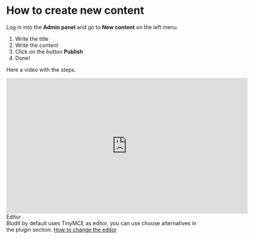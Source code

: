 # How to create new content
<!-- position: 2 -->

Log in into the **Admin panel** and go to **New content** on the left menu.

1. Write the title
2. Write the content
3. Click on the button **Publish**
4. Done!

Here a video with the steps.
<iframe width="640" height="360" src="https://www.youtube.com/embed/1mrpRb0u0JY?rel=0&amp;showinfo=0" frameborder="0" allow="accelerometer; autoplay; encrypted-media; gyroscope; picture-in-picture" allowfullscreen></iframe>

<div class="note">
<div class="title">Editor</div>
Bludit by default uses TinyMCE as editor, you can use choose alternatives in the plugin section. <a href="https://docs.bludit.com/en/content/how-to-change-the-editor">How to change the editor</a>
</div>
